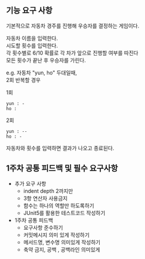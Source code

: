 ## 기능 요구 사항
기본적으로 자동차 경주를 진행해 우승자를 결정하는 게임이다.

자동차 이름을 입력한다.<br>
시도할 횟수를 입력한다.<br>
각 횟수별로 6/10 확률로 각 차가 앞으로 진행할 여부를 따진다<br>
모든 횟수가 끝난 후 우승자를 가린다.

e.g. 자동차 "yun, ho" 두대일때,<br>
2회 반복할 경우 <br>

1회<br>
```
yun : -
ho : 
```
2회<br>
```
yun : --
ho : -
```
자동차와 횟수를 입력하면 결과가 나오고 종료된다.

## 1주차 공통 피드백 및 필수 요구사항
* 추가 요구 사항
  * indent depth 2까지만
  * 3항 연산자 사용금지
  * 함수는 하나의 역할만 하도록하기
  * JUnit5를 활용한 테스트코드 작성하기
* 1주차 공통 피드백
  * 요구사항 준수하기
  * 커밋메시지 의미 있게 작성하기
  * 메서드명, 변수명 의미있게 작성하기
  * 축약 금지, 공백 , 공백라인 의미있게